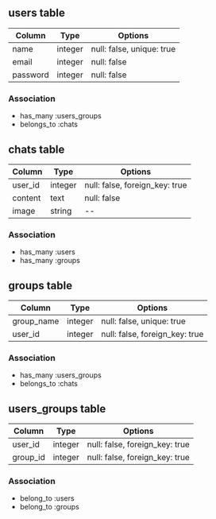 ## users table

|Column|Type|Options|
|------|----|-------|
|name|integer|null: false, unique: true|
|email|integer|null: false|
|password|integer|null: false|

### Association
- has_many :users_groups
- belongs_to :chats

## chats table

|Column|Type|Options|
|------|----|-------|
|user_id|integer|null: false, foreign_key: true|
|content|text|null: false|
|image|string|--|

### Association
- has_many :users
- has_many :groups

## groups table

|Column|Type|Options|
|------|----|-------|
|group_name|integer|null: false, unique: true|
|user_id|integer|null: false, foreign_key: true|

### Association
- has_many :users_groups
- belongs_to :chats

## users_groups table
|Column|Type|Options|
|------|----|-------|
|user_id|integer|null: false, foreign_key: true|
|group_id|integer|null: false, foreign_key: true|

### Association
- belong_to :users
- belong_to :groups
